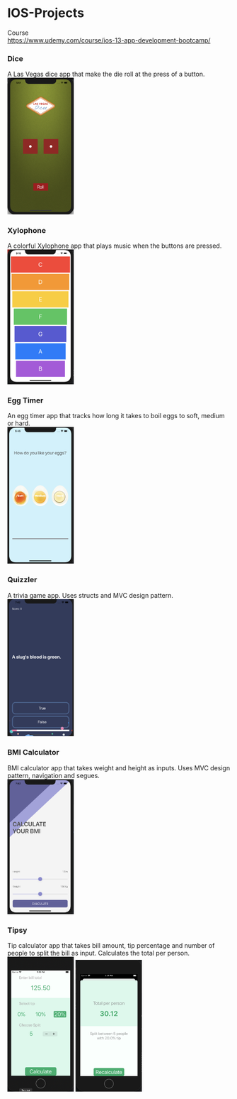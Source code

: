 # IOS-Projects

Course<br>
https://www.udemy.com/course/ios-13-app-development-bootcamp/

### Dice
A Las Vegas dice app that make the die roll at the press of a button.<br>
<img src="Screenshots/Dice.png" width="150">

### Xylophone
A colorful Xylophone app that plays music when the buttons are pressed.<br>
<img src="Screenshots/Xylophone.png" width="150">

### Egg Timer
An egg timer app that tracks how long it takes to boil eggs to soft, medium or hard.<br>
<img src="Screenshots/EggTimer.png" width="150">

### Quizzler
A trivia game app. Uses structs and MVC design pattern.<br>
<img src="Screenshots/Quizzler.png" width="150">

### BMI Calculator
BMI calculator app that takes weight and height as inputs. Uses MVC design pattern, navigation and segues.<br>
<img src="Screenshots/Bmi.png" width="150">

### Tipsy
Tip calculator app that takes bill amount, tip percentage and number of people to split the bill as input. Calculates the total per person.<br>
<img src="Screenshots/Tipsy1.png" width="150">
<img src="Screenshots/Tipsy2.png" width="150">
